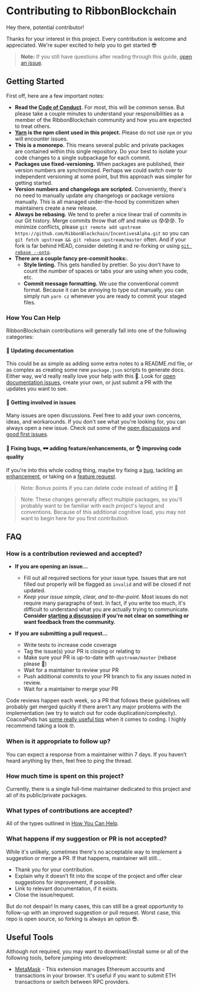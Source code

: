# Contributing to RibbonBlockchain

Hey there, potential contributor!

Thanks for your interest in this project. Every contribution is welcome and appreciated. We're super excited to help you to get started 😎

> **Note:** If you still have questions after reading through this guide, [open an issue](https://github.com/RibbonBlockchain/IncentivesAlpha/issues).

## Getting Started

First off, here are a few important notes:

- **Read the [Code of Conduct](/CODE_OF_CONDUCT.md).** For most, this will be common sense. But please take a couple minutes to understand your responsibilities as a member of the RibbonBlockchain community and how you are expected to treat others.
- **[Yarn](https://yarnpkg.com/en/) is the npm client used in this project.** Please do not use `npm` or you will encounter issues.
- **This is a monorepo.** This means several public and private packages are contained within this single repository. Do your best to isolate your code changes to a single subpackage for each commit.
- **Packages use fixed-versioning.** When packages are published, their version numbers are synchronized. Perhaps we could switch over to independent versioning at some point, but this approach was simpler for getting started.
- **Version numbers and changelogs are scripted.** Conveniently, there's no need to manually update any changelogs or package versions manually. This is all managed under-the-hood by commitizen when maintainers create a new release.
- **Always be rebasing.** We tend to prefer a nice linear trail of commits in our Git history. Merge commits throw that off and make us 😰😰😰. To minimize conflicts, please `git remote add upstream https://github.com/RibbonBlockchain/IncentivesAlpha.git` so you can `git fetch upstream && git rebase upstream/master` often. And if your fork is far behind HEAD, consider deleting it and re-forking or using [`git rebase --onto`](https://stackoverflow.com/a/29916361).
- **There are a couple fancy pre-commit hooks:**.
  - **Style linting.** This gets handled by prettier. So you don't have to count the number of spaces or tabs your are using when you code, etc.
  - **Commit message formatting.** We use the conventional commit format. Because it can be annoying to type out manually, you can simply run `yarn cz` whenever you are ready to commit your staged files.

### How You Can Help

RibbonBlockchain contributions will generally fall into one of the following categories:

#### 📖 Updating documentation

This could be as simple as adding some extra notes to a README.md file, or as complex as creating some new `package.json` scripts to generate docs. Either way, we'd really really love your help with this 💖. Look for [open documentation issues](https://github.com/RibbonBlockchain/IncentivesAlpha/issues?q=is%3Aissue+is%3Aopen+label%3A%22%F0%9F%93%96+documentation%22), create your own, or just submit a PR with the updates you want to see.

#### 💬 Getting involved in issues

Many issues are open discussions. Feel free to add your own concerns, ideas, and workarounds. If you don't see what you're looking for, you can always open a new issue. Check out some of the [open discussions](https://github.com/RibbonBlockchain/IncentivesAlpha/issues?q=is%3Aissue+is%3Aopen+label%3A%22%F0%9F%92%AC+Discussion%22) and [good first issues](https://github.com/RibbonBlockchain/IncentivesAlpha/issues?q=is%3Aissue+is%3Aopen+label%3A%22%F0%9F%98%8B+good+first+issue%22).

#### 🐛 Fixing bugs, 🕶️ adding feature/enhancements, or 👌 improving code quality

If you're into this whole coding thing, maybe try fixing a [bug](https://github.com/RibbonBlockchain/IncentivesAlpha/issues?q=is%3Aissue+is%3Aopen+label%3A%22good+first+issue%22), tackling an [enhancement](https://github.com/RibbonBlockchain/IncentivesAlpha/issues?q=is%3Aissue+is%3Aopen+label%3A%22%E2%9E%95+enhancement%22), or taking on a [feature request](https://github.com/RibbonBlockchain/IncentivesAlpha/labels/%F0%9F%95%B6%20feature).

> Note: Bonus points if you can delete code instead of adding it! 👾

> Note: These changes generally affect multiple packages, so you'll probably want to be familiar with each project's layout and conventions. Because of this additional cognitive load, you may not want to begin here for you first contribution.

## FAQ

### How is a contribution reviewed and accepted?

- **If you are opening an issue...**

  - Fill out all required sections for your issue type. Issues that are not filled out properly will be flagged as `invalid` and will be closed if not updated.
  - _Keep your issue simple, clear, and to-the-point_. Most issues do not require many paragraphs of text. In fact, if you write too much, it's difficult to understand what you are actually trying to communicate. **Consider [starting a discussion](https://github.com/RibbonBlockchain/IncentivesAlpha/issues/new?template=Custom.md) if you're not clear on something or want feedback from the community.**

- **If you are submitting a pull request...**
  - Write tests to increase code coverage
  - Tag the issue(s) your PR is closing or relating to
  - Make sure your PR is up-to-date with `upstream/master` (rebase please 🙏)
  - Wait for a maintainer to review your PR
  - Push additional commits to your PR branch to fix any issues noted in review.
  - Wait for a maintainer to merge your PR

Code reviews happen each week, so a PR that follows these guidelines will probably get merged quickly if there aren't any major problems with the implementation (we try to watch out for code duplication/complexity). CoacoaPods has [some really useful tips](https://github.com/CocoaPods/CocoaPods/wiki/Communication-&-Design-Rules#design-rules) when it comes to coding. I highly recommend taking a look 🤓.

### When is it appropriate to follow up?

You can expect a response from a maintainer within 7 days. If you haven’t heard anything by then, feel free to ping the thread.

### How much time is spent on this project?

Currently, there is a single full-time maintainer dedicated to this project and all of its public/private packages.

### What types of contributions are accepted?

All of the types outlined in [How You Can Help](#how-you-can-help).

### What happens if my suggestion or PR is not accepted?

While it's unlikely, sometimes there's no acceptable way to implement a suggestion or merge a PR. If that happens, maintainer will still...

- Thank you for your contribution.
- Explain why it doesn’t fit into the scope of the project and offer clear suggestions for improvement, if possible.
- Link to relevant documentation, if it exists.
- Close the issue/request.

But do not despair! In many cases, this can still be a great opportunity to follow-up with an improved suggestion or pull request. Worst case, this repo is open source, so forking is always an option 😎.

## Useful Tools

Although not required, you may want to download/install some or all of the following tools, before jumping into development:

- [MetaMask](https://metamask.io/) - This extension manages Ethereum accounts and transactions in your browser. It's useful if you want to submit ETH transactions or switch between RPC providers.

